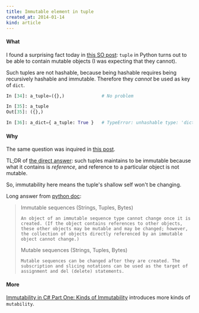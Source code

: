 ```yaml
---
title: Immutable element in tuple
created_at: 2014-01-14
kind: article
---
```


#### What

I found a surprising fact today in [this SO post](http://stackoverflow.com/q/21105207/327815):
`tuple` in Python turns out to be able to contain mutable objects (I was expecting that they cannot).

Such tuples are not hashable, because being hashable requires being recursively hashable and immutable.
Therefore they *cannot* be used as key of `dict`.

~~~ python
In [34]: a_tuple=({},)              # No problem

In [35]: a_tuple
Out[35]: ({},)

In [36]: a_dict={ a_tuple: True }   # TypeError: unhashable type: 'dict'
~~~

#### Why
The same question was inquired in [this post](http://stackoverflow.com/questions/9755990/).

TL;DR of [the direct answer]():
such tuples maintains to be immutable because what it contains is *reference*,
and reference to a particular object is not mutable.

So, immutability here means the tuple's shallow self won't be changing.

Long answer from [python doc](http://docs.python.org/3.3/reference/datamodel.html#the-standard-type-hierarchy):

>   Immutable sequences (Strings, Tuples, Bytes)
>
>     An object of an immutable sequence type cannot change once it is created. (If the object contains references to other objects, these other objects may be mutable and may be changed; however, the collection of objects directly referenced by an immutable object cannot change.)
>
>   Mutable sequences (Strings, Tuples, Bytes)
>
>     Mutable sequences can be changed after they are created. The subscription and slicing notations can be used as the target of assignment and del (delete) statements.

#### More
[Immutability in C# Part One: Kinds of Immutability](http://blogs.msdn.com/b/ericlippert/archive/2007/11/13/immutability-in-c-part-one-kinds-of-immutability.aspx) introduces more kinds of `mutability`.
